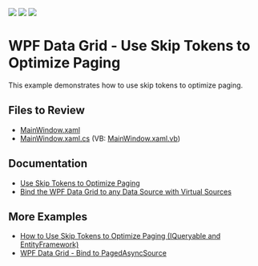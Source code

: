<!-- default badges list -->
![](https://img.shields.io/endpoint?url=https://codecentral.devexpress.com/api/v1/VersionRange/132017613/22.2.2%2B)
[![](https://img.shields.io/badge/Open_in_DevExpress_Support_Center-FF7200?style=flat-square&logo=DevExpress&logoColor=white)](https://supportcenter.devexpress.com/ticket/details/T830600)
[![](https://img.shields.io/badge/📖_How_to_use_DevExpress_Examples-e9f6fc?style=flat-square)](https://docs.devexpress.com/GeneralInformation/403183)
<!-- default badges end -->

# WPF Data Grid - Use Skip Tokens to Optimize Paging

This example demonstrates how to use skip tokens to optimize paging.

## Files to Review

* [MainWindow.xaml](./CS/MainWindow.xaml)
* [MainWindow.xaml.cs](./CS/MainWindow.xaml.cs) (VB: [MainWindow.xaml.vb](./VB/MainWindow.xaml.vb))

## Documentation

* [Use Skip Tokens to Optimize Paging](https://docs.devexpress.com/WPF/120298/controls-and-libraries/data-grid/bind-to-data/bind-to-any-data-source-with-virtual-sources/use-skip-tokens-to-optimize-paging)
* [Bind the WPF Data Grid to any Data Source with Virtual Sources](https://docs.devexpress.com/WPF/10803/controls-and-libraries/data-grid/bind-to-data/bind-to-any-data-source-with-virtual-sources)

## More Examples

* [How to Use Skip Tokens to Optimize Paging (IQueryable and EntityFramework)](https://github.com/DevExpress-Examples/how-to-use-skip-tokens-to-optimize-paging-EF)
* [WPF Data Grid - Bind to PagedAsyncSource](https://github.com/DevExpress-Examples/wpf-data-grid-bind-to-pagedasyncsource)
